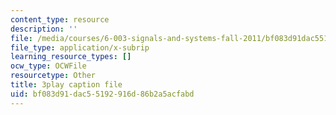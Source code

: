 ```yaml
---
content_type: resource
description: ''
file: /media/courses/6-003-signals-and-systems-fall-2011/bf083d91dac55192916d86b2a5acfabd_N0CVIoVQkmc.vtt
file_type: application/x-subrip
learning_resource_types: []
ocw_type: OCWFile
resourcetype: Other
title: 3play caption file
uid: bf083d91-dac5-5192-916d-86b2a5acfabd
---
```

